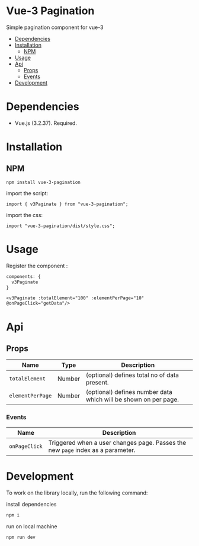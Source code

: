 # Vue-3 Pagination
Simple pagination component for vue-3

- [Dependencies](#dependencies)
- [Installation](#installation)
    - [NPM](#npm)
- [Usage](#usage)
- [Api](#api)
    - [Props](#props)
    - [Events](#events)
- [Development](#development)


# Dependencies
* Vue.js (3.2.37). Required.

# Installation
## NPM

    npm install vue-3-pagination

import the script:

    import { v3Paginate } from "vue-3-pagination";
    
import the css: 

    import "vue-3-pagination/dist/style.css";

# Usage
Register the component :

```js
components: {
  v3Paginate
}
```

```vue
<v3Paginate :totalElement="100" :elementPerPage="10"  @onPageClick="getData"/>
```

# Api

## Props

| Name | Type | Description |
| --- | --- | --- |
| `totalElement` | Number | (optional) defines total no of data present. |
| `elementPerPage` | Number | (optional) defines number data which will be shown on per page. |

### Events

| Name | Description |
| --- | --- |
| `onPageClick` | Triggered when a user changes page. Passes the new `page` index as a parameter. |


# Development

To work on the library locally, run the following command:

install dependencies
```bash
npm i
```
run on local machine
```bash
npm run dev
```


